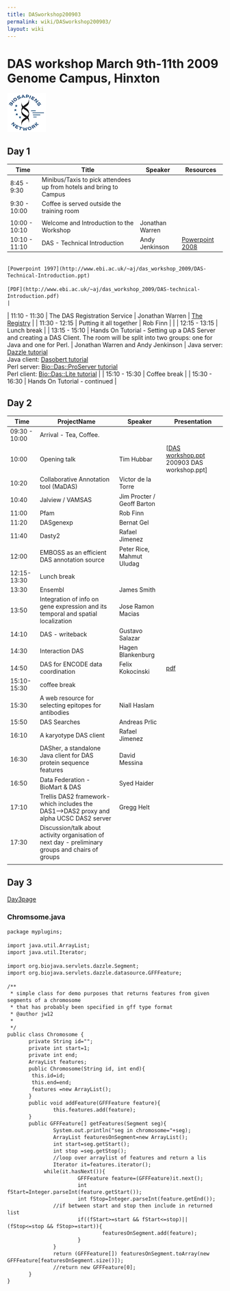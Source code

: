 ```yaml
---
title: DASworkshop200903
permalink: wiki/DASworkshop200903/
layout: wiki
---
```


DAS workshop March 9th-11th 2009 Genome Campus, Hinxton
=======================================================

![BioSapiens Network](Biosapiens_final.gif "BioSapiens Network")

Day 1
-----

| Time          | Title                                                                                                                                         | Speaker                            | Resources                                                                                                                                                  |
|---------------|-----------------------------------------------------------------------------------------------------------------------------------------------|------------------------------------|------------------------------------------------------------------------------------------------------------------------------------------------------------|
| 8:45 - 9:30   | Minibus/Taxis to pick attendees up from hotels and bring to Campus                                                                            |
| 9:30 - 10:00  | Coffee is served outside the training room                                                                                                    |
||
| 10:00 - 10:10 | Welcome and Introduction to the Workshop                                                                                                      | Jonathan Warren                    |                                                                                                                                                            |
| 10:10 - 11:10 | DAS - Technical Introduction                                                                                                                  | Andy Jenkinson                     | [Powerpoint 2008](http://www.ebi.ac.uk/~aj/das_workshop_2009/DAS-Technical-Introduction.pptx)                                                              
                                                                                                                                                                                                      [Powerpoint 1997](http://www.ebi.ac.uk/~aj/das_workshop_2009/DAS-Technical-Introduction.ppt)                                                                
                                                                                                                                                                                                      [PDF](http://www.ebi.ac.uk/~aj/das_workshop_2009/DAS-technical-Introduction.pdf)                                                                            |
| 11:10 - 11:30 | The DAS Registration Service                                                                                                                  | Jonathan Warren                    | [The Registry](http://www.biodas.org/wiki/DASworkshop200802:intro_tutorial#Finding_DAS_sources_.E2.80.93_the_DAS_Registry_Service_at_the_Sanger_Institute) |
| 11:30 - 12:15 | Putting it all together                                                                                                                       | Rob Finn                           |                                                                                                                                                            |
| 12:15 - 13:15 | Lunch break                                                                                                                                   |
| 13:15 - 15:10 | Hands On Tutorial - Setting up a DAS Server and creating a DAS Client. The room will be split into two groups: one for Java and one for Perl. | Jonathan Warren and Andy Jenkinson | Java server: [Dazzle tutorial](http://www.dasregistry.org/DazzleTutorial.jsp)                                                                              
                                                                                                                                                                                                      Java client: [Dasobert tutorial](http://www.dasregistry.org/DasobertTutorial.jsp)                                                                           
                                                                                                                                                                                                      Perl server: [Bio::Das::ProServer tutorial](http://www.ebi.ac.uk/~aj/das_workshop_2009/proserver_tutorial.html)                                             
                                                                                                                                                                                                      Perl client: [Bio::Das::Lite tutorial](http://www.ebi.ac.uk/~aj/das_workshop_2009/daslite_tutorial.html)                                                    |
| 15:10 - 15:30 | Coffee break                                                                                                                                  |
| 15:30 - 16:30 | Hands On Tutorial - continued                                                                                                                 |

Day 2
-----

| Time          | ProjectName                                                                                       | Speaker                    | Presentation                                                                                                       |
|---------------|---------------------------------------------------------------------------------------------------|----------------------------|--------------------------------------------------------------------------------------------------------------------|
| 09:30 - 10:00 | Arrival - Tea, Coffee.                                                                            |
| 10:00         | Opening talk                                                                                      | Tim Hubbar                 | \[[DAS workshop.ppt](http://www.sanger.ac.uk/Software/analysis/das/presentations/200903) 200903 DAS workshop.ppt\] |
| 10:20         | Collaborative Annotation tool (MaDAS)                                                             | Victor de la Torre         |                                                                                                                    |
| 10:40         | Jalview / VAMSAS                                                                                  | Jim Procter / Geoff Barton |                                                                                                                    |
| 11:00         | Pfam                                                                                              | Rob Finn                   |                                                                                                                    |
| 11:20         | DASgenexp                                                                                         | Bernat Gel                 |                                                                                                                    |
| 11:40         | Dasty2                                                                                            | Rafael Jimenez             |                                                                                                                    |
| 12:00         | EMBOSS as an efficient DAS annotation source                                                      | Peter Rice, Mahmut Uludag  |                                                                                                                    |
| 12:15-13:30   | Lunch break                                                                                       |
| 13:30         | Ensembl                                                                                           | James Smith                |                                                                                                                    |
| 13:50         | Integration of info on gene expression and its temporal and spatial localization                  | Jose Ramon Macias          |                                                                                                                    |
| 14:10         | DAS - writeback                                                                                   | Gustavo Salazar            |                                                                                                                    |
| 14:30         | Interaction DAS                                                                                   | Hagen Blankenburg          |                                                                                                                    |
| 14:50         | DAS for ENCODE data coordination                                                                  | Felix Kokocinski           | [pdf](http://www.sanger.ac.uk/~fsk/DAS_workshop09.pdf)                                                             |
| 15:10-15:30   | coffee break                                                                                      |
| 15:30         | A web resource for selecting epitopes for antibodies                                              | Niall Haslam               |                                                                                                                    |
| 15:50         | DAS Searches                                                                                      | Andreas Prlic              |                                                                                                                    |
| 16:10         | A karyotype DAS client                                                                            | Rafael Jimenez             |                                                                                                                    |
| 16:30         | DASher, a standalone Java client for DAS protein sequence features                                | David Messina              |                                                                                                                    |
| 16:50         | Data Federation - BioMart & DAS                                                                   | Syed Haider                |                                                                                                                    |
| 17:10         | Trellis DAS2 framework- which includes the DAS1--&gt;DAS2 proxy and alpha UCSC DAS2 server        | Gregg Helt                 |                                                                                                                    |
| 17:30         | Discussion/talk about activity organisation of next day - preliminary groups and chairs of groups |                            |                                                                                                                    |
||

Day 3
-----

[Day3page](http://www.biodas.org/wiki/DASworkshop200903Day3)

### Chromsome.java

    package myplugins;

    import java.util.ArrayList;
    import java.util.Iterator;

    import org.biojava.servlets.dazzle.Segment;
    import org.biojava.servlets.dazzle.datasource.GFFFeature;

    /**
     * simple class for demo purposes that returns features from given
    segments of a chromosome
     * that has probably been specified in gff type format
     * @author jw12
     *
     */
    public class Chromosome {
           private String id="";
           private int start=1;
           private int end;
           ArrayList features;
           public Chromosome(String id, int end){
            this.id=id;
            this.end=end;
            features =new ArrayList();
           }
           public void addFeature(GFFFeature feature){
                   this.features.add(feature);
           }
           public GFFFeature[] getFeatures(Segment seg){
                   System.out.println("seg in chromosome="+seg);
                   ArrayList featuresOnSegment=new ArrayList();
                   int start=seg.getStart();
                   int stop =seg.getStop();
                   //loop over arraylist of features and return a lis
                   Iterator it=features.iterator();
                while(it.hasNext()){
                           GFFFeature feature=(GFFFeature)it.next();
                           int fStart=Integer.parseInt(feature.getStart());
                           int fStop=Integer.parseInt(feature.getEnd());
                   //if between start and stop then include in returned list
                           if((fStart>=start && fStart<=stop)||(fStop<=stop && fStop>=start)){
                                   featuresOnSegment.add(feature);
                           }
                   }
                   return (GFFFeature[]) featuresOnSegment.toArray(new
    GFFFeature[featuresOnSegment.size()]);
                   //return new GFFFeature[0];
           }
    }
